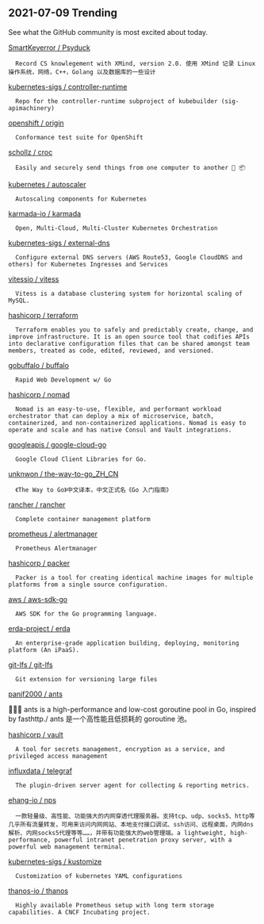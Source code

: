 ## 2021-07-09 Trending 
See what the GitHub community is most excited about today. 

[SmartKeyerror / Psyduck](https://github.com/SmartKeyerror/Psyduck) 

      Record CS knowlegement with XMind, version 2.0. 使用 XMind 记录 Linux 操作系统，网络，C++，Golang 以及数据库的一些设计
     
[kubernetes-sigs / controller-runtime](https://github.com/kubernetes-sigs/controller-runtime) 

      Repo for the controller-runtime subproject of kubebuilder (sig-apimachinery)
     
[openshift / origin](https://github.com/openshift/origin) 

      Conformance test suite for OpenShift
     
[schollz / croc](https://github.com/schollz/croc) 

      Easily and securely send things from one computer to another 🐊 📦

     
[kubernetes / autoscaler](https://github.com/kubernetes/autoscaler) 

      Autoscaling components for Kubernetes
     
[karmada-io / karmada](https://github.com/karmada-io/karmada) 

      Open, Multi-Cloud, Multi-Cluster Kubernetes Orchestration
     
[kubernetes-sigs / external-dns](https://github.com/kubernetes-sigs/external-dns) 

      Configure external DNS servers (AWS Route53, Google CloudDNS and others) for Kubernetes Ingresses and Services
     
[vitessio / vitess](https://github.com/vitessio/vitess) 

      Vitess is a database clustering system for horizontal scaling of MySQL.
     
[hashicorp / terraform](https://github.com/hashicorp/terraform) 

      Terraform enables you to safely and predictably create, change, and improve infrastructure. It is an open source tool that codifies APIs into declarative configuration files that can be shared amongst team members, treated as code, edited, reviewed, and versioned.
     
[gobuffalo / buffalo](https://github.com/gobuffalo/buffalo) 

      Rapid Web Development w/ Go
     
[hashicorp / nomad](https://github.com/hashicorp/nomad) 

      Nomad is an easy-to-use, flexible, and performant workload orchestrator that can deploy a mix of microservice, batch, containerized, and non-containerized applications. Nomad is easy to operate and scale and has native Consul and Vault integrations.
     
[googleapis / google-cloud-go](https://github.com/googleapis/google-cloud-go) 

      Google Cloud Client Libraries for Go.
     
[unknwon / the-way-to-go_ZH_CN](https://github.com/unknwon/the-way-to-go_ZH_CN) 

      《The Way to Go》中文译本，中文正式名《Go 入门指南》
     
[rancher / rancher](https://github.com/rancher/rancher) 

      Complete container management platform
     
[prometheus / alertmanager](https://github.com/prometheus/alertmanager) 

      Prometheus Alertmanager
     
[hashicorp / packer](https://github.com/hashicorp/packer) 

      Packer is a tool for creating identical machine images for multiple platforms from a single source configuration.
     
[aws / aws-sdk-go](https://github.com/aws/aws-sdk-go) 

      AWS SDK for the Go programming language.
     
[erda-project / erda](https://github.com/erda-project/erda) 

      An enterprise-grade application building, deploying, monitoring platform (An iPaaS).
     
[git-lfs / git-lfs](https://github.com/git-lfs/git-lfs) 

      Git extension for versioning large files
     
[panjf2000 / ants](https://github.com/panjf2000/ants) 

      
🐜🐜🐜 ants is a high-performance and low-cost goroutine pool in Go, inspired by fasthttp./ ants 是一个高性能且低损耗的 goroutine 池。
     
[hashicorp / vault](https://github.com/hashicorp/vault) 

      A tool for secrets management, encryption as a service, and privileged access management
     
[influxdata / telegraf](https://github.com/influxdata/telegraf) 

      The plugin-driven server agent for collecting & reporting metrics.
     
[ehang-io / nps](https://github.com/ehang-io/nps) 

      一款轻量级、高性能、功能强大的内网穿透代理服务器。支持tcp、udp、socks5、http等几乎所有流量转发，可用来访问内网网站、本地支付接口调试、ssh访问、远程桌面，内网dns解析、内网socks5代理等等……，并带有功能强大的web管理端。a lightweight, high-performance, powerful intranet penetration proxy server, with a powerful web management terminal.
     
[kubernetes-sigs / kustomize](https://github.com/kubernetes-sigs/kustomize) 

      Customization of kubernetes YAML configurations
     
[thanos-io / thanos](https://github.com/thanos-io/thanos) 

      Highly available Prometheus setup with long term storage capabilities. A CNCF Incubating project.
     
